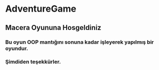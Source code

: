 # AdventureGame
## Macera Oyununa Hosgeldiniz
### Bu oyun OOP mantığını sonuna kadar işleyerek yapılmış bir oyundur.

### Şimdiden teşekkürler.

